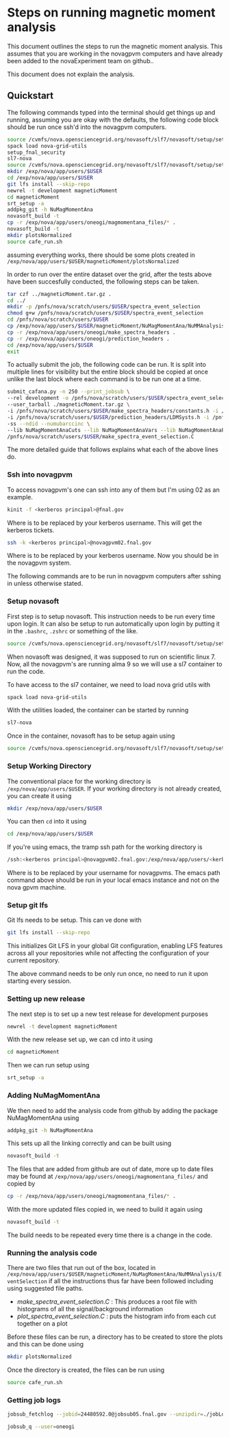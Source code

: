 # Steps on running magnetic moment analysis

This document outlines the steps to run the magnetic moment analysis.
This assumes that you are working in the novagpvm computers and have already been added to the novaExperiment team on github..

This document does not explain the analysis.

## Quickstart

The following commands typed into the terminal should get things up and running, assuming you are okay with the defaults, the following code block should be run once ssh'd into the novagpvm computers.

```bash
source /cvmfs/nova.opensciencegrid.org/novasoft/slf7/novasoft/setup/setup_nova.sh
spack load nova-grid-utils
setup_fnal_security
sl7-nova
source /cvmfs/nova.opensciencegrid.org/novasoft/slf7/novasoft/setup/setup_nova.sh
mkdir /exp/nova/app/users/$USER
cd /exp/nova/app/users/$USER
git lfs install --skip-repo
newrel -t development magneticMoment
cd magneticMoment
srt_setup -a 
addpkg_git -h NuMagMomentAna
novasoft_build -t
cp -r /exp/nova/app/users/oneogi/magmomentana_files/* .
novasoft_build -t
mkdir plotsNormalized
source cafe_run.sh
```

assuming everything works, there should be some plots created in 
`/exp/nova/app/users/$USER/magneticMoment/plotsNormalized`

In order to run over the entire dataset over the grid, after the tests above have been succesfully conducted, the following steps can be taken.

```bash
tar czf ../magneticMoment.tar.gz .
cd ../
mkdir -p /pnfs/nova/scratch/users/$USER/spectra_event_selection
chmod g+w /pnfs/nova/scratch/users/$USER/spectra_event_selection
cd /pnfs/nova/scratch/users/$USER
cp /exp/nova/app/users/$USER/magneticMoment/NuMagMomentAna/NuMMAnalysis/EventSelection/make_spectra_event_selection.C .
cp -r /exp/nova/app/users/oneogi/make_spectra_headers .
cp -r /exp/nova/app/users/oneogi/prediction_headers .
cd /exp/nova/app/users/$USER
exit
```

To actually submit the job, the following code can be run.
It is split into multiple lines for visibility but the entire block should be copied at once unlike the last block where each command is to be run one at a time.

 ```bash
submit_cafana.py -n 250 --print_jobsub \
--rel development -o /pnfs/nova/scratch/users/$USER/spectra_event_selection \
--user_tarball ./magneticMoment.tar.gz \
-i /pnfs/nova/scratch/users/$USER/make_spectra_headers/constants.h -i /pnfs/nova/scratch/users/$USER/make_spectra_headers/NuMMCuts.h -i /pnfs/nova/scratch/users/$USER/make_spectra_headers/NuoneCuts.h -i /pnfs/nova/scratch/users/$USER/make_spectra_headers/NuoneHistAxis.h -i /pnfs/nova/scratch/users/$USER/make_spectra_headers/NuoneVars.h -i /pnfs/nova/scratch/users/$USER/make_spectra_headers/NuoneWeights.h \
-i /pnfs/nova/scratch/users/$USER/prediction_headers/LDMSysts.h -i /pnfs/nova/scratch/users/$USER/prediction_headers/NDPredictionSingleElectron.h -i /pnfs/nova/scratch/users/$USER/prediction_headers/OscCalcSingleElectron.h \
-ss --ndid --numubarccinc \
--lib NuMagMomentAnaCuts --lib NuMagMomentAnaVars --lib NuMagMomentAnaPrediction --lib NuMagMomentAnaSysts \
/pnfs/nova/scratch/users/$USER/make_spectra_event_selection.C
```

The more detailed guide that follows explains what each of the above lines do.

### Ssh into novagpvm

To access novagpvm's  one can ssh into any of them but I'm using 02 as an example.

```bash
kinit -f <kerberos principal>@fnal.gov
```

Where  <kerberos principal> is to be replaced by your kerberos username.
This will get the kerberos tickets.

```bash
ssh -k <kerberos principal>@novagpvm02.fnal.gov
```

Where  <kerberos principal> is to be replaced by your kerberos username.
Now you should be in the novagpvm system.

The following commands are to be run in novagpvm computers after sshing in unless otherwise stated.

### Setup novasoft
First step is to setup novasoft. 
This instruction needs to be run every time upon login.
It can also be setup to run automatically upon login by putting it in the `.bashrc`, `.zshrc` or something of the like.

```bash
source /cvmfs/nova.opensciencegrid.org/novasoft/slf7/novasoft/setup/setup_nova.sh
```

When novasoft was designed, it was supposed to run on scientific linux 7.
Now, all the novagpvm's are running alma 9 so we will use a sl7 container to run the code.

To have access to the sl7 container, we need to load nova grid utils  with 

```bash
spack load nova-grid-utils
```

With the utilities loaded, the container can be started by running

```bash
sl7-nova
```

Once in the container, novasoft has to be setup again using

```bash
source /cvmfs/nova.opensciencegrid.org/novasoft/slf7/novasoft/setup/setup_nova.sh
```

### Setup Working Directory

The conventional place for the working directory is `/exp/nova/app/users/$USER`.
If your working directory is not already created, you can create it using 

```bash
mkdir /exp/nova/app/users/$USER
```

You can then `cd` into it using 

```bash
cd /exp/nova/app/users/$USER
```

If you're using emacs, the tramp ssh path for the working directory is

```bash
/ssh:<kerberos principal>@novagpvm02.fnal.gov:/exp/nova/app/users/<kerberos principal>
```

Where <kerberos principal> is to be replaced by your username for novagpvms.
The emacs path command above should be run in your local emacs instance and not on the nova gpvm machine.

### Setup git lfs

Git lfs needs to be setup.
This can ve done with 

```bash
git lfs install --skip-repo
```

This initializes Git LFS in your global Git configuration, enabling LFS features across all your repositories while not affecting the configuration of your current repository.

The above command needs to be only run once, no need to run it upon starting every session.

### Setting up new release

The next step is to set up a new test release for development purposes

```bash
newrel -t development magneticMoment
```

With the new release set up, we can cd into it using 

```bash
cd magneticMoment
```

Then we can run setup using

```bash
srt_setup -a 
```

### Adding NuMagMomentAna

We then need to add the analysis code from github by adding the package NuMagMomentAna using

```bash 
addpkg_git -h NuMagMomentAna
```

This sets up all the linking correctly and  can be built using

```bash 
novasoft_build -t
```

The files that are added from github are out of date, more up to date files may be found at `/exp/nova/app/users/oneogi/magmomentana_files/` and copied by

```bash
cp -r /exp/nova/app/users/oneogi/magmomentana_files/* .
```

With the more updated files copied in, we need to build it again using

```bash 
novasoft_build -t
```

The build needs to be repeated every time there is a change in the code.

### Running the analysis code 

There are two files that run out of the box, located in `/exp/nova/app/users/$USER/magneticMoment/NuMagMomentAna/NuMMAnalysis/EventSelection` if all the instructions thus far have been followed including using suggested file paths. 

- *make_spectra_event_selection.C* : This produces a root file with histograms of all the signal/background information
- *plot_spectra_event_selection.C* : puts the histogram info from each cut together on a plot

Before these files can be run, a directory has to be created to store the plots and this can be done using

```bash
mkdir plotsNormalized
```

Once the directory is created, the files can be run using 

```bash
source cafe_run.sh
```

### Getting job logs

```bash
jobsub_fetchlog --jobid=24480592.0@jobsub05.fnal.gov --unzipdir=./jobLogs
```

```bash
jobsub_q --user=oneogi
```
